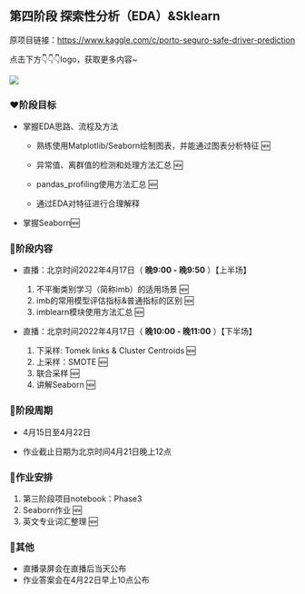 ## 第四阶段 探索性分析（EDA）&Sklearn

原项目链接：https://www.kaggle.com/c/porto-seguro-safe-driver-prediction

点击下方👇👇👇logo，获取更多内容~

<a href='https://mp.weixin.qq.com/mp/appmsgalbum?__biz=Mzg2OTU4NzI3NQ==&action=getalbum&album_id=1764511202329624577#wechat_redirect'> 
<img src='https://gitee.com/gzjzg/WhaleDataScienceProject/raw/master/pic/project_logo.jpg'/></a>

### ❤️阶段目标

- 掌握EDA思路、流程及方法

    - 熟练使用Matplotlib/Seaborn绘制图表，并能通过图表分析特征 🆕
    - 异常值、离群值的检测和处理方法汇总 🆕
    - pandas_profiling使用方法汇总 🆕
    
    - 通过EDA对特征进行合理解释 

- 掌握Seaborn🆕
    

 
### 💛阶段内容   

- 直播：北京时间2022年4月17日（ **晚9:00 - 晚9:50** ）【上半场】 
    1. 不平衡类别学习（简称imb）的适用场景 🆕
    2. imb的常用模型评估指标&普通指标的区别 🆕
    3. imblearn模块使用方法汇总 🆕


- 直播：北京时间2022年4月17日（ **晚10:00 - 晚11:00** ）【下半场】
    1. 下采样: Tomek links & Cluster Centroids 🆕
    2. 上采样：SMOTE 🆕
    3. 联合采样 🆕
    4. 讲解Seaborn 🆕

### 💚阶段周期


- 4月15日至4月22日

- 作业截止日期为北京时间4月21日晚上12点


### 💙作业安排


1. 第三阶段项目notebook：Phase3
2. Seaborn作业 🆕
3. 英文专业词汇整理 🆕


### 💜其他


- 直播录屏会在直播后当天公布
- 作业答案会在4月22日早上10点公布
